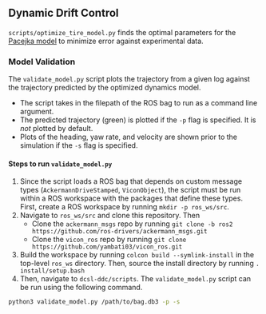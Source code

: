 ## Dynamic Drift Control

`scripts/optimize_tire_model.py` finds the optimal parameters for the [Pacejka model](https://www.jstor.org/stable/44470677) to minimize error against experimental data.

### Model Validation

The `validate_model.py` script plots the trajectory from a given log against the trajectory predicted by the optimized dynamics model. 

* The script takes in the filepath of the ROS bag to run as a command line argument.
* The predicted trajectory (green) is plotted if the `-p` flag is specified. It is _not_ plotted by default.
* Plots of the heading, yaw rate, and velocity are shown prior to the simulation if the `-s` flag is specified.

#### Steps to run `validate_model.py`

1. Since the script loads a ROS bag that depends on custom message types (`AckermannDriveStamped`, `ViconObject`), the script must be run within a ROS workspace with the packages that define these types. First, create a ROS workspace by running `mkdir -p ros_ws/src`.
2. Navigate to `ros_ws/src` and clone this repository. Then 
   * Clone the `ackermann_msgs` repo by running `git clone -b ros2 https://github.com/ros-drivers/ackermann_msgs.git`
   * Clone the `vicon_ros` repo by running `git clone https://github.com/yambati03/vicon_ros.git`
3. Build the workspace by running `colcon build --symlink-install` in the top-level `ros_ws` directory. Then, source the install directory by running `. install/setup.bash`
4. Then, navigate to `dcsl-ddc/scripts`. The `validate_model.py` script can be run using the following command.
```bash
python3 validate_model.py /path/to/bag.db3 -p -s
```